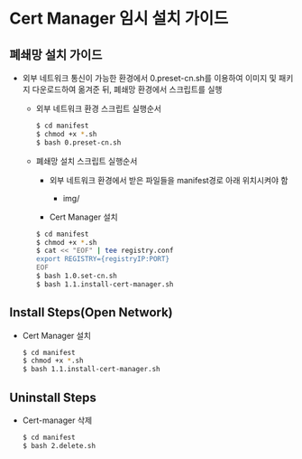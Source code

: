 # Cert Manager 임시 설치 가이드

## 폐쇄망 설치 가이드
* 외부 네트워크 통신이 가능한 환경에서 0.preset-cn.sh를 이용하여 이미지 및 패키지 다운로드하여 옮겨준 뒤, 폐쇄망 환경에서 스크립트를 실행
    * 외부 네트워크 환경 스크립트 실행순서
        ```bash
        $ cd manifest
        $ chmod +x *.sh
        $ bash 0.preset-cn.sh
        ```

    * 폐쇄망 설치 스크립트 실행순서
        * 외부 네트워크 환경에서 받은 파일들을 manifest경로 아래 위치시켜야 함
            * img/
            
        * Cert Manager 설치
        ```bash
        $ cd manifest
        $ chmod +x *.sh
        $ cat << "EOF" | tee registry.conf
        export REGISTRY={registryIP:PORT}
        EOF
        $ bash 1.0.set-cn.sh
        $ bash 1.1.install-cert-manager.sh
        ```

## Install Steps(Open Network)
* Cert Manager 설치
    ```bash
    $ cd manifest
    $ chmod +x *.sh
    $ bash 1.1.install-cert-manager.sh
    ```

## Uninstall Steps
* Cert-manager 삭제
    ```bash
    $ cd manifest
    $ bash 2.delete.sh
    ```